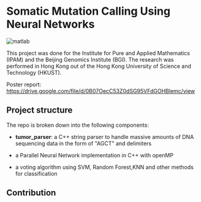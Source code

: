 Somatic Mutation Calling Using Neural Networks
==============================================

![matlab](https://img.shields.io/badge/matlab-.5-green.svg?style=flat)

This project was done for the Institute for Pure and Applied Mathematics (IPAM) and the Beijing Genomics Institute (BGI). The research was performed in Hong Kong out of the Hong Kong University of Science and Technology (HKUST).

Poster report:
https://drive.google.com/file/d/0B07OecC53Z0dSG95VFdGOHBlemc/view

## Project structure

The repo is broken down into the following components:

- **tumor_parser**: a C++ string parser to handle massive amounts of DNA sequencing data in the form of "AGCT" and delimiters

- a Parallel Neural Network implementation in C++ with openMP

- a voting algorithm using SVM, Random Forest,KNN and other methods for classification

## Contribution
